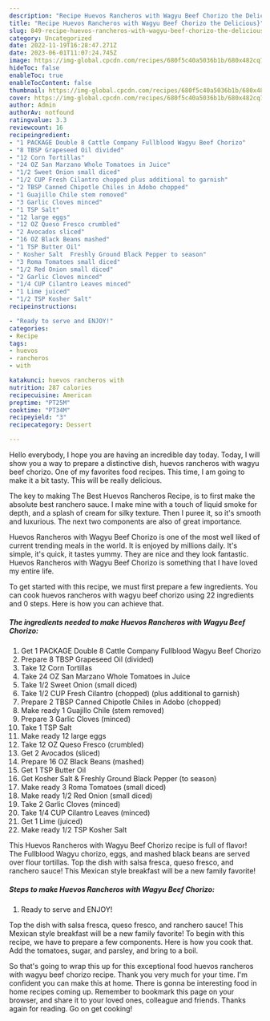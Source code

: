 ```yaml
---
description: "Recipe Huevos Rancheros with Wagyu Beef Chorizo the Delicious}"
title: "Recipe Huevos Rancheros with Wagyu Beef Chorizo the Delicious}"
slug: 849-recipe-huevos-rancheros-with-wagyu-beef-chorizo-the-delicious
category: Uncategorized
date: 2022-11-19T16:28:47.271Z
date: 2023-06-01T11:07:24.745Z
image: https://img-global.cpcdn.com/recipes/680f5c40a5036b1b/680x482cq70/huevos-rancheros-with-wagyu-beef-chorizo-recipe-main-photo.jpg
hideToc: false
enableToc: true
enableTocContent: false
thumbnail: https://img-global.cpcdn.com/recipes/680f5c40a5036b1b/680x482cq70/huevos-rancheros-with-wagyu-beef-chorizo-recipe-main-photo.jpg
cover: https://img-global.cpcdn.com/recipes/680f5c40a5036b1b/680x482cq70/huevos-rancheros-with-wagyu-beef-chorizo-recipe-main-photo.jpg
author: Admin
authorAv: notfound
ratingvalue: 3.3
reviewcount: 16
recipeingredient:
- "1 PACKAGE Double 8 Cattle Company Fullblood Wagyu Beef Chorizo"
- "8 TBSP Grapeseed Oil divided"
- "12 Corn Tortillas"
- "24 OZ San Marzano Whole Tomatoes in Juice"
- "1/2 Sweet Onion small diced"
- "1/2 CUP Fresh Cilantro chopped plus additional to garnish"
- "2 TBSP Canned Chipotle Chiles in Adobo chopped"
- "1 Guajillo Chile stem removed"
- "3 Garlic Cloves minced"
- "1 TSP Salt"
- "12 large eggs"
- "12 OZ Queso Fresco crumbled"
- "2 Avocados sliced"
- "16 OZ Black Beans mashed"
- "1 TSP Butter Oil"
- " Kosher Salt  Freshly Ground Black Pepper to season"
- "3 Roma Tomatoes small diced"
- "1/2 Red Onion small diced"
- "2 Garlic Cloves minced"
- "1/4 CUP Cilantro Leaves minced"
- "1 Lime juiced"
- "1/2 TSP Kosher Salt"
recipeinstructions:

- "Ready to serve and ENJOY!"
categories:
- Recipe
tags:
- huevos
- rancheros
- with

katakunci: huevos rancheros with 
nutrition: 287 calories
recipecuisine: American
preptime: "PT25M"
cooktime: "PT34M"
recipeyield: "3"
recipecategory: Dessert

---
```



Hello everybody, I hope you are having an incredible day today. Today, I will show you a way to prepare a distinctive dish, huevos rancheros with wagyu beef chorizo. One of my favorites food recipes. This time, I am going to make it a bit tasty. This will be really delicious.

The key to making The Best Huevos Rancheros Recipe, is to first make the absolute best ranchero sauce. I make mine with a touch of liquid smoke for depth, and a splash of cream for silky texture. Then I puree it, so it&#39;s smooth and luxurious. The next two components are also of great importance.

Huevos Rancheros with Wagyu Beef Chorizo is one of the most well liked of current trending meals in the world. It is enjoyed by millions daily. It's simple, it's quick, it tastes yummy. They are nice and they look fantastic. Huevos Rancheros with Wagyu Beef Chorizo is something that I have loved my entire life.


To get started with this recipe, we must first prepare a few ingredients. You can cook huevos rancheros with wagyu beef chorizo using 22 ingredients and 0 steps. Here is how you can achieve that.

<!--inarticleads1-->

##### The ingredients needed to make Huevos Rancheros with Wagyu Beef Chorizo:

1. Get 1 PACKAGE Double 8 Cattle Company Fullblood Wagyu Beef Chorizo
1. Prepare 8 TBSP Grapeseed Oil (divided)
1. Take 12 Corn Tortillas
1. Take 24 OZ San Marzano Whole Tomatoes in Juice
1. Take 1/2 Sweet Onion (small diced)
1. Take 1/2 CUP Fresh Cilantro (chopped) (plus additional to garnish)
1. Prepare 2 TBSP Canned Chipotle Chiles in Adobo (chopped)
1. Make ready 1 Guajillo Chile (stem removed)
1. Prepare 3 Garlic Cloves (minced)
1. Take 1 TSP Salt
1. Make ready 12 large eggs
1. Take 12 OZ Queso Fresco (crumbled)
1. Get 2 Avocados (sliced)
1. Prepare 16 OZ Black Beans (mashed)
1. Get 1 TSP Butter Oil
1. Get  Kosher Salt &amp; Freshly Ground Black Pepper (to season)
1. Make ready 3 Roma Tomatoes (small diced)
1. Make ready 1/2 Red Onion (small diced)
1. Take 2 Garlic Cloves (minced)
1. Take 1/4 CUP Cilantro Leaves (minced)
1. Get 1 Lime (juiced)
1. Make ready 1/2 TSP Kosher Salt


This Huevos Rancheros with Wagyu Beef Chorizo recipe is full of flavor! The Fullblood Wagyu chorizo, eggs, and mashed black beans are served over flour tortillas. Top the dish with salsa fresca, queso fresco, and ranchero sauce! This Mexican style breakfast will be a new family favorite! 

<!--inarticleads2-->

##### Steps to make Huevos Rancheros with Wagyu Beef Chorizo:


1. Ready to serve and ENJOY!

Top the dish with salsa fresca, queso fresco, and ranchero sauce! This Mexican style breakfast will be a new family favorite! To begin with this recipe, we have to prepare a few components. Here is how you cook that. Add the tomatoes, sugar, and parsley, and bring to a boil. 

So that's going to wrap this up for this exceptional food huevos rancheros with wagyu beef chorizo recipe. Thank you very much for your time. I'm confident you can make this at home. There is gonna be interesting food in home recipes coming up. Remember to bookmark this page on your browser, and share it to your loved ones, colleague and friends. Thanks again for reading. Go on get cooking!
